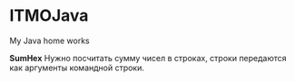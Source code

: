 # ITMOJava
My Java home works

**SumHex**
Нужно посчитать сумму чисел в строках, строки передаются как аргументы командной строки.
